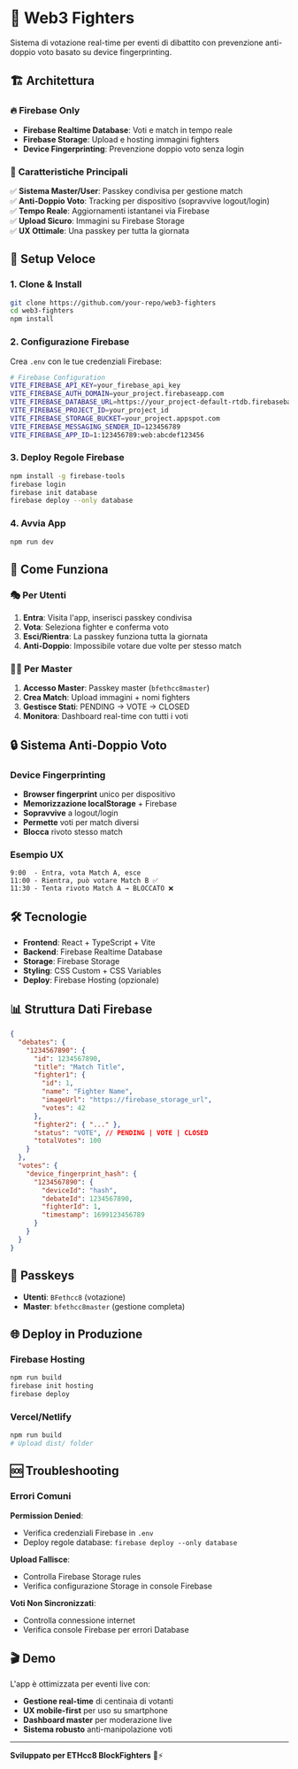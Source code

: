 # 🥊 Web3 Fighters

Sistema di votazione real-time per eventi di dibattito con prevenzione anti-doppio voto basato su device fingerprinting.

## 🏗️ Architettura

### 🔥 **Firebase Only**
- **Firebase Realtime Database**: Voti e match in tempo reale
- **Firebase Storage**: Upload e hosting immagini fighters
- **Device Fingerprinting**: Prevenzione doppio voto senza login

### 🎯 **Caratteristiche Principali**

✅ **Sistema Master/User**: Passkey condivisa per gestione match  
✅ **Anti-Doppio Voto**: Tracking per dispositivo (sopravvive logout/login)  
✅ **Tempo Reale**: Aggiornamenti istantanei via Firebase  
✅ **Upload Sicuro**: Immagini su Firebase Storage  
✅ **UX Ottimale**: Una passkey per tutta la giornata  

## 🚀 Setup Veloce

### 1. **Clone & Install**
   ```bash
git clone https://github.com/your-repo/web3-fighters
cd web3-fighters
   npm install
   ```

### 2. **Configurazione Firebase**

Crea `.env` con le tue credenziali Firebase:

```bash
# Firebase Configuration
VITE_FIREBASE_API_KEY=your_firebase_api_key
VITE_FIREBASE_AUTH_DOMAIN=your_project.firebaseapp.com
VITE_FIREBASE_DATABASE_URL=https://your_project-default-rtdb.firebasebaseapp.com
VITE_FIREBASE_PROJECT_ID=your_project_id
VITE_FIREBASE_STORAGE_BUCKET=your_project.appspot.com
VITE_FIREBASE_MESSAGING_SENDER_ID=123456789
VITE_FIREBASE_APP_ID=1:123456789:web:abcdef123456
```

### 3. **Deploy Regole Firebase**
```bash
npm install -g firebase-tools
firebase login
firebase init database
firebase deploy --only database
```

### 4. **Avvia App**
   ```bash
   npm run dev
   ```

## 📱 **Come Funziona**

### 🎭 **Per Utenti**
1. **Entra**: Visita l'app, inserisci passkey condivisa
2. **Vota**: Seleziona fighter e conferma voto
3. **Esci/Rientra**: La passkey funziona tutta la giornata
4. **Anti-Doppio**: Impossibile votare due volte per stesso match

### 👨‍💻 **Per Master**
1. **Accesso Master**: Passkey master (`bfethcc8master`)
2. **Crea Match**: Upload immagini + nomi fighters
3. **Gestisce Stati**: PENDING → VOTE → CLOSED
4. **Monitora**: Dashboard real-time con tutti i voti

## 🔒 **Sistema Anti-Doppio Voto**

### Device Fingerprinting
- **Browser fingerprint** unico per dispositivo
- **Memorizzazione localStorage** + Firebase  
- **Sopravvive** a logout/login
- **Permette** voti per match diversi
- **Blocca** rivoto stesso match

### Esempio UX
```
9:00  - Entra, vota Match A, esce
11:00 - Rientra, può votare Match B ✅
11:30 - Tenta rivoto Match A → BLOCCATO ❌
```

## 🛠️ **Tecnologie**

- **Frontend**: React + TypeScript + Vite
- **Backend**: Firebase Realtime Database
- **Storage**: Firebase Storage  
- **Styling**: CSS Custom + CSS Variables
- **Deploy**: Firebase Hosting (opzionale)

## 📊 **Struttura Dati Firebase**

```json
{
  "debates": {
    "1234567890": {
      "id": 1234567890,
      "title": "Match Title", 
      "fighter1": {
        "id": 1,
        "name": "Fighter Name",
        "imageUrl": "https://firebase_storage_url",
        "votes": 42
      },
      "fighter2": { "..." },
      "status": "VOTE", // PENDING | VOTE | CLOSED
      "totalVotes": 100
    }
  },
  "votes": {
    "device_fingerprint_hash": {
      "1234567890": {
        "deviceId": "hash",
        "debateId": 1234567890,
        "fighterId": 1,
        "timestamp": 1699123456789
      }
    }
  }
}
```

## 🔑 **Passkeys**

- **Utenti**: `BFethcc8` (votazione)
- **Master**: `bfethcc8master` (gestione completa)

## 🌐 **Deploy in Produzione**

### Firebase Hosting
```bash
npm run build
firebase init hosting
firebase deploy
```

### Vercel/Netlify
```bash
npm run build
# Upload dist/ folder
```

## 🆘 **Troubleshooting**

### Errori Comuni

**Permission Denied**: 
- Verifica credenziali Firebase in `.env`
- Deploy regole database: `firebase deploy --only database`

**Upload Fallisce**:
- Controlla Firebase Storage rules
- Verifica configurazione Storage in console Firebase

**Voti Non Sincronizzati**:
- Controlla connessione internet
- Verifica console Firebase per errori Database

## 🎬 **Demo**

L'app è ottimizzata per eventi live con:
- **Gestione real-time** di centinaia di votanti
- **UX mobile-first** per uso su smartphone  
- **Dashboard master** per moderazione live
- **Sistema robusto** anti-manipolazione voti

---

**Sviluppato per ETHcc8 BlockFighters** 🥊⚡

